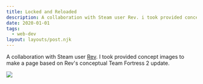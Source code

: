 ```yaml
---
title: Locked and Reloaded
description: A collaboration with Steam user Rev. i took provided concept images to make a page based on Rev's conceptual Team Fortress 2 update.
date: 2020-01-01
tags:
  - web-dev
layout: layouts/post.njk
---
```

A collaboration with Steam user [Rev](https://steamcommunity.com/profiles/76561198045651005). I took provided concept images to make a page based on Rev's conceptual Team Fortress 2 update.

<a href="https://bobatealee.com/lockedandreloaded"><img src="https://bobatealee.com/images/locked-and-reloaded.png" style="max-width: 100%"></img></a>
